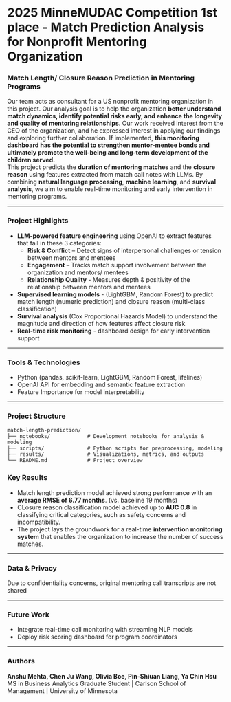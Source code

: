 # 2025 MinneMUDAC Competition 1st place - Match Prediction Analysis for Nonprofit Mentoring Organization
### Match Length/ Closure Reason Prediction in Mentoring Programs

Our team acts as consultant for a US nonprofit mentoring organization in this project. Our analysis goal is to help the organization **better understand match dynamics, identify potential risks early, and enhance the longevity and quality of mentoring relationships**. Our work received interest from the CEO of the organization, and he expressed interest in applying our findings and exploring further collaboration. If implemented, **this monitoring dashboard has the potential to strengthen mentor-mentee bonds and ultimately promote the well-being and long-term development of the children served.**\
This project predicts the **duration of mentoring matches** and the **closure reason** using features extracted from match call notes with LLMs. By combining **natural language processing**, **machine learning**, and **survival analysis**, we aim to enable real-time monitoring and early intervention in mentoring programs.

---

### Project Highlights

- **LLM-powered feature engineering** using OpenAI to extract features that fall in these 3 categories:
  - **Risk & Conflict** – Detect signs of interpersonal challenges or tension between mentors and mentees
  - **Engagement** – Tracks match support involvement between the organization and mentors/ mentees
  - **Relationship Quality** - Measures depth & positivity of the relationship between mentors and mentees
- **Supervised learning models** - (LightGBM, Random Forest) to predict match length (numeric prediction) and closure reason (multi-class classification)
- **Survival analysis** (Cox Proportional Hazards Model) to understand the magnitude and direction of how features affect closure risk
- **Real-time risk monitoring** - dashboard design for early intervention support

---

### Tools & Technologies

- Python (pandas, scikit-learn, LightGBM, Random Forest, lifelines)
- OpenAI API for embedding and semantic feature extraction
- Feature Importance for model interpretability

---

### Project Structure
```
match-length-prediction/
├── notebooks/            # Development notebooks for analysis & modeling
├── scripts/              # Python scripts for preprocessing, modeling
├── results/              # Visualizations, metrics, and outputs
└── README.md             # Project overview
```

### Key Results

- Match length prediction model achieved strong performance with an **average RMSE of 6.77 months**. (vs. baseline 19 months)
- CLosure reason classification model achieved up to **AUC 0.8** in classifying critical categories, such as safety concerns and incompatibility.
- The project lays the groundwork for a real-time **intervention monitoring system** that enables the organization to increase the number of success matches.

---

### Data & Privacy

Due to confidentiality concerns, original mentoring call transcripts are not shared

---

### Future Work

- Integrate real-time call monitoring with streaming NLP models
- Deploy risk scoring dashboard for program coordinators

---

### Authors

**Anshu Mehta, Chen Ju Wang, Olivia Boe, Pin-Shiuan Liang, Ya Chin Hsu**  
MS in Business Analytics Graduate Student | Carlson School of Management | University of Minnesota
